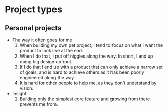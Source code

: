 # Project types

## Personal projects

- The way it often goes for me
  1. When building my own pet project, I tend to focus on what I want the product to look like at the end.
  1. When I do that, I put off niggles along the way. In short, I end up doing big design upfront.
  1. If I do that I end up with a product that can only achieve a narrow set of goals, and is hard to achieve others as it has been poorly engineered along the way.
  1. It is hard for other people to help me, as they don't understand by vision.
- Insight 
  1. Building only the simplest core feature and growing from there prevents me from.
  